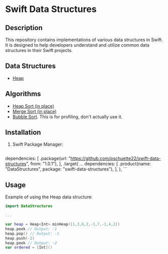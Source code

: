 # Swift Data Structures

## Description
This repository contains implementations of various data structures in Swift. It is designed to help developers understand and utilize common data structures in their Swift projects.

## Data Structures
- [Heap](https://github.com/pschuette22/swift-data-structures/blob/main/Sources/Heap.swift)

## Algorithms
- [Heap Sort (in place)](https://github.com/pschuette22/swift-data-structures/blob/main/Sources/Extensions/Array%2BSorting.swift#L40)
- [Merge Sort (in place)](https://github.com/pschuette22/swift-data-structures/blob/main/Sources/Extensions/Array%2BSorting.swift#L78)
- [Bubble Sort](https://github.com/pschuette22/swift-data-structures/blob/main/Sources/Extensions/Array%2BSorting.swift#L131). This is for profiling, don't actually use it.

## Installation
1. Swift Package Manager:
    ```
  dependencies: [
    .package(url: "https://github.com/pschuette22/swift-data-structures", from: "1.0.1"),
  ],
  .target(
    ...
    dependencies: [
      .product(name: "DataStructures", package: "swift-data-structures"),
    ],
  ),
    ```

## Usage
Example of using the Heap data structure:
```swift
import DataStructures

...

var heap = Heap<Int>.minHeap([1,3,6,2,-1,7,-1,4,2])
heap.peek // Output: -1
heap.pop() // Output: -1
heap.push(-2)
heap.peek // Output: -2
var ordered = [Int]()
```
